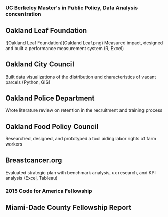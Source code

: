 ### UC Berkeley Master's in Public Policy, Data Analysis concentration

## Oakland Leaf Foundation
![Oakland Leaf Foundation](Oakland Leaf.png)
Measured impact, designed and built a performance measurement system (R, Excel)

## Oakland City Council
Built data visualizations of the distribution and characteristics of vacant parcels (Python, GIS)

## Oakland Police Department
Wrote literature review on retention in the recruitment and training process

## Oakland Food Policy Council
Researched, designed, and prototyped a tool aiding labor rights of farm workers

## Breastcancer.org
Evaluated strategic plan with benchmark analysis, ux research, and KPI analysis (Excel, Tableau)



### 2015 Code for America Fellowship

## Miami-Dade County Fellowship Report



